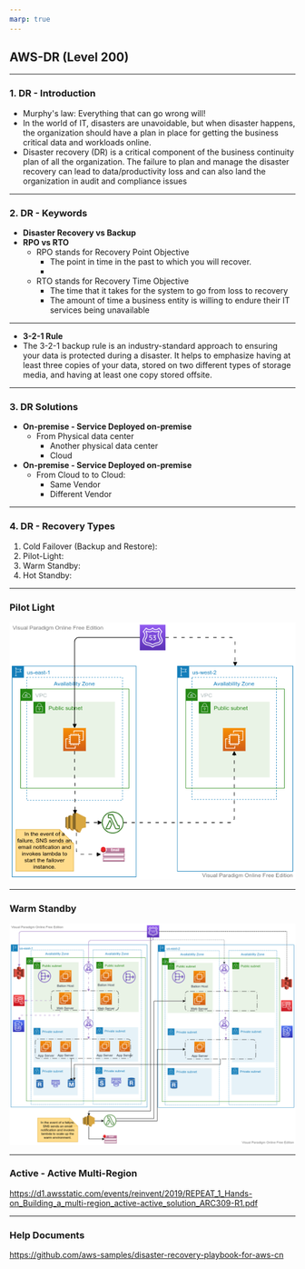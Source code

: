 ```yaml
---
marp: true
---
```


## AWS-DR (Level 200)

---

### 1. DR - Introduction
- Murphy's law: Everything that can go wrong will!
- In the world of IT, disasters are unavoidable, but when disaster happens, the organization should have a plan in place for getting the business critical data and workloads online.
- Disaster recovery (DR) is a critical component of the business continuity plan of all the organization. The failure to plan and manage the disaster recovery can lead to data/productivity loss and can also land the organization in audit and compliance issues
---

### 2. DR - Keywords

- **Disaster Recovery vs Backup**
- **RPO vs RTO**
  - RPO stands for Recovery Point Objective
    - The point in time in the past to which you will recover.
    - 
  - RTO stands for Recovery Time Objective
    - The time that it takes for the system to go from loss to recovery
    - The amount of time a business entity is willing to endure their IT services being unavailable
  
---
- **3-2-1 Rule**
- The 3-2-1 backup rule is an industry-standard approach to ensuring your data is protected during a disaster. It helps to emphasize having at least three copies of your data, stored on two different types of storage media, and having at least one copy stored offsite.
---
### 3. DR Solutions
- **On-premise - Service Deployed on-premise**
  - From Physical data center
    - Another physical data center
    - Cloud
- **On-premise - Service Deployed on-premise**
  - From Cloud to to Cloud:
    - Same Vendor
    - Different Vendor

---
### 4. DR - Recovery Types
1. Cold Failover (Backup and Restore):
2. Pilot-Light: 
3. Warm Standby:
4. Hot Standby:
---
### Pilot Light

![alt text right](./assets/pilot_light.png "DR - Pilot Light")

---

### Warm Standby

![alt text right](./assets/warm_standby.png "DR - Warm Standby")

---

### Active - Active Multi-Region

https://d1.awsstatic.com/events/reinvent/2019/REPEAT_1_Hands-on_Building_a_multi-region_active-active_solution_ARC309-R1.pdf

---
### Help Documents

https://github.com/aws-samples/disaster-recovery-playbook-for-aws-cn

